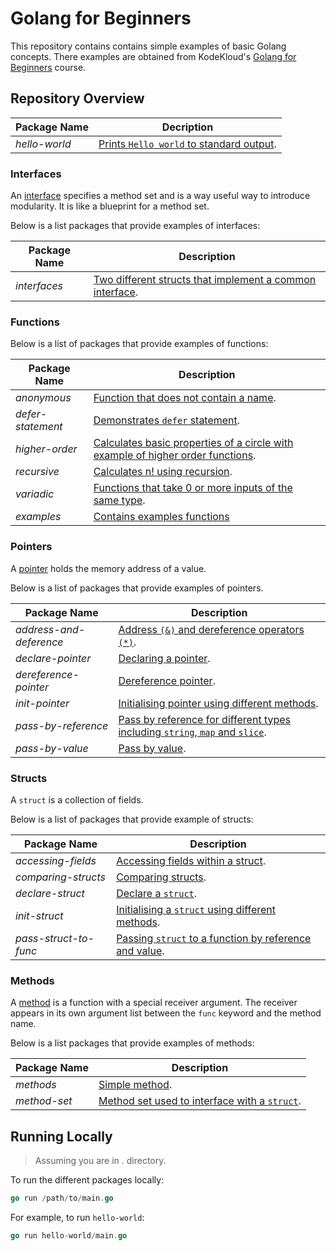 # Golang for Beginners

This repository contains contains simple examples of basic Golang concepts. There examples are obtained from KodeKloud's
[Golang for Beginners](https://learn.kodekloud.com/courses/golang) course.

## Repository Overview

| Package Name  | Decription                                                        |
|---------------|-------------------------------------------------------------------|
| _hello-world_ | [Prints `Hello world` to standard output](./hello-world/main.go). |

### Interfaces

An [interface](https://go.dev/tour/methods/9) specifies a method set and is a way useful way to introduce modularity.
It is like a blueprint for a method set.

Below is a list packages that provide examples of interfaces:

| Package Name | Description                                                                      |
|--------------|----------------------------------------------------------------------------------|
| _interfaces_ | [Two different structs that implement a common interface](./interfaces/main.go). |

### Functions

Below is a list of packages that provide examples of functions:

| Package Name      | Description                                                                                                         |
|-------------------|---------------------------------------------------------------------------------------------------------------------|
| _anonymous_       | [Function that does not contain a name](./functions/anonymous/main.go).                                             |
| _defer-statement_ | [Demonstrates `defer` statement](./functions/defer-statement/main.go).                                              |
| _higher-order_    | [Calculates basic properties of a circle with example of higher order functions](./functions/higher-order/main.go). |
| _recursive_       | [Calculates n! using recursion](./functions/recursive/main.go).                                                     |
| _variadic_        | [Functions that take 0 or more inputs of the same type](./functions/variadic/main.go).                              |
| _examples_        | [Contains examples functions](./functions/examples/)                                                                |

### Pointers

A [pointer](https://go.dev/tour/moretypes/1) holds the memory address of a value.

Below is a list of packages that provide examples of pointers.

| Package Name            | Description                                                                                                          |
|-------------------------|----------------------------------------------------------------------------------------------------------------------|
| _address-and-deference_ | [Address `(&)` and dereference operators `(*)`](./pointers/address-and-dereference/main.go).                         |
| _declare-pointer_       | [Declaring a pointer](./pointers/declare-pointer/main.go).                                                           |
| _dereference-pointer_   | [Dereference pointer](./pointers/dereference-pointer/main.go).                                                       |
| _init-pointer_          | [Initialising pointer using different methods](./pointers/init-pointer/main.go).                                     |
| _pass-by-reference_     | [Pass by reference for different types including `string`, `map` and `slice`](./pointers/pass-by-reference/main.go). |
| _pass-by-value_         | [Pass by value](./pointers/pass-by-value/main.go).                                                                   |

### Structs

A `struct` is a collection of fields.

Below is a list of packages that provide example of structs:

| Package Name          | Description                                                                                     |
|-----------------------|-------------------------------------------------------------------------------------------------|
| _accessing-fields_    | [Accessing fields within a struct](./structs/accessing-fields/main.go).                         |
| _comparing-structs_   | [Comparing structs](./structs/comparing-structs/main.go).                                       |
| _declare-struct_      | [Declare a `struct`](./structs/declare-struct/main.go).                                         |
| _init-struct_         | [Initialising a `struct` using different methods](./structs/init-struct/main.go).               |
| _pass-struct-to-func_ | [Passing `struct` to a function by reference and value](./structs/pass-struct-to-func/main.go). |

### Methods

A [method](https://go.dev/tour/methods/1) is a function with a special receiver argument. The receiver appears in its
own argument list between the `func` keyword and the method name.

Below is a list packages that provide examples of methods:

| Package Name | Description                                                                    |
|--------------|--------------------------------------------------------------------------------|
| _methods_    | [Simple method](./methods/intro/main.go).                                      |
| _method-set_ | [Method set used to interface with a `struct`](./methods/method-sets/main.go). |

## Running Locally

> Assuming you are in . directory.

To run the different packages locally:

```go
go run /path/to/main.go
```

For example, to run `hello-world`:

```go
go run hello-world/main.go
```

